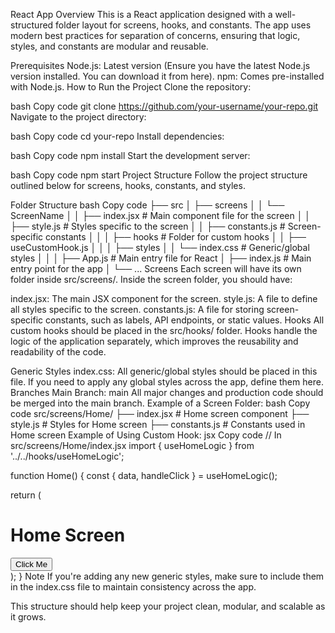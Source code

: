 React App
Overview
This is a React application designed with a well-structured folder layout for screens, hooks, and constants. The app uses modern best practices for separation of concerns, ensuring that logic, styles, and constants are modular and reusable.

Prerequisites
Node.js: Latest version (Ensure you have the latest Node.js version installed. You can download it from here).
npm: Comes pre-installed with Node.js.
How to Run the Project
Clone the repository:

bash
Copy code
git clone https://github.com/your-username/your-repo.git
Navigate to the project directory:

bash
Copy code
cd your-repo
Install dependencies:

bash
Copy code
npm install
Start the development server:

bash
Copy code
npm start
Project Structure
Follow the project structure outlined below for screens, hooks, constants, and styles.

Folder Structure
bash
Copy code
├── src
│   ├── screens
│   │   └── ScreenName
│   │       ├── index.jsx          # Main component file for the screen
│   │       ├── style.js           # Styles specific to the screen
│   │       ├── constants.js       # Screen-specific constants
│   │
│   ├── hooks                      # Folder for custom hooks
│   │   ├── useCustomHook.js
│   │
│   ├── styles
│   │   └── index.css              # Generic/global styles
│   │
│   ├── App.js                     # Main entry file for React
│   ├── index.js                   # Main entry point for the app
│   └── ...
Screens
Each screen will have its own folder inside src/screens/. Inside the screen folder, you should have:

index.jsx: The main JSX component for the screen.
style.js: A file to define all styles specific to the screen.
constants.js: A file for storing screen-specific constants, such as labels, API endpoints, or static values.
Hooks
All custom hooks should be placed in the src/hooks/ folder. Hooks handle the logic of the application separately, which improves the reusability and readability of the code.

Generic Styles
index.css: All generic/global styles should be placed in this file. If you need to apply any global styles across the app, define them here.
Branches
Main Branch: main
All major changes and production code should be merged into the main branch.
Example of a Screen Folder:
bash
Copy code
src/screens/Home/
├── index.jsx          # Home screen component
├── style.js           # Styles for Home screen
├── constants.js       # Constants used in Home screen
Example of Using Custom Hook:
jsx
Copy code
// In src/screens/Home/index.jsx
import { useHomeLogic } from '../../hooks/useHomeLogic';

function Home() {
  const { data, handleClick } = useHomeLogic();

  return (
    <div>
      <h1>Home Screen</h1>
      <button onClick={handleClick}>Click Me</button>
    </div>
  );
}
Note
If you're adding any new generic styles, make sure to include them in the index.css file to maintain consistency across the app.

This structure should help keep your project clean, modular, and scalable as it grows.


